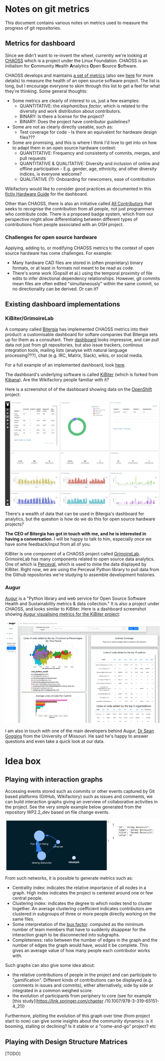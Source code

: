 # Notes on git metrics

This document contains various notes on metrics used to measure the progress of git repositories.

## Metrics for dashboard

Since we didn't want to re-invent the wheel, currently we're looking at [CHAOSS](https://chaoss.community/) which is a project under the Linux Foundation. CHAOSS is an initialism for **C**ommunity **H**ealth **A**nalytics **O**pen **S**ource **S**oftware.

CHAOSS develops and maintains [a set of metrics](https://chaoss.community/metrics/) (also see [here](https://github.com/chaoss/metrics) for more details) to measure the health of an open source software project. The list is long, but I encourage everyone to skim through this list to get a feel for what they're thinking. Some general thoughts:

* Some metrics are clearly of interest to us, just a few examples:
  * QUANTITATIVE: the *elephant/bus factor*, which is related to the diversity and work distribution about contributors.
  * BINARY: Is there a license for the project?
  * BINARY: Does the project have contributor guidelines?
* Some are not as clearly directly useable, such as:
  * Test coverage for code - Is there an equivalent for hardware design files???
* Some are promising, and this is where I think I'd love to get into on how to adapt them in an open source hardware context:
  * QUANTITATIVE: Frequency and consistenty of commits, merges, and pull requests
  * QUANTITATIVE & QUALITATIVE: Diversity and inclusion of online and offline participation - E.g. gender, age, ethnicity, and other diversity indices, is everyone welcome?
  * QUALITATIVE (?): Onboarding for newcomers, ease of contribution

Wikifactory would like to consider good practices as documented in this [fictiv Hardware Guide](https://www.fictiv.com/hwg/) for the dashboard.

Other than CHAOSS, there is also an initiative called [All Contributors](https://github.com/all-contributors/all-contributors) that seeks to recognise the contribution from all people, not just programmers who contribute code. There is a proposed badge system, which from our perspective might allow differentiating between different types of contributions from people associated with an OSH project.

### Challenges for open source hardware

Applying, adding to, or modifying CHAOSS metrics to the context of open source hardware has come challenges. For example:

* Many hardware CAD files are stored in (often proprietary) binary formats, or at least in formats not meant to be read as code.
* There's some work (Gopsill et al.) using the temporal proximity of file edits to infer directional dependency relationships. However, git commits mean files are often edited "simultaneously" within the same commit, so no directionality can be derived. Or can it?

## Existing dashboard implementations

### KiBiter/GrimoireLab

A company called [Bitergia](https://bitergia.com/) has implemented CHAOSS metrics into their product: a customisable dashboard for softare companies that Bitergia sets up for them as a consultant. Their [dashboard](https://bitergia.netlify.app/bitergia-analytics/) looks impressive, and can pull data not just from git repositories, but also issue trackers, continous integration tools, mailing lists (analyse with natural language processing???), chat (e.g. IRC, Matrix, Slack), wikis, or social media.

For a full example of an implemented dashboard, look [here](https://katacontainers.biterg.io/app/kibana#/dashboard/690980f0-2886-11e9-b662-975152e57997).

The dashboard's underlying software is called [KiBiter](https://github.com/chaoss/grimoirelab-kibiter) (which is forked from [Kibana](https://en.wikipedia.org/wiki/Kibana)). Are the Wikifactory people familiar with it?

Here is a screenshot of of the dashboard showing data on the [OpenShift](https://en.wikipedia.org/wiki/OpenShift) project:

![Kibana screenshot](images/Kibana_screenshot.png)

There's a wealth of data that can be used in Bitergia's dashboard for analytics, but the question is how do we do this for open source hardware projects?

**The CEO of Bitergia has got in touch with me, and he is interested in having a conversation**. I will be happy to talk to him, especially once we have some feedback/input from all of you.

KiBiter is one component of a CHAOSS project called [GrimoireLab](https://chaoss.github.io/grimoirelab-tutorial/). GrimoireLab has many components related to open source data analytics. One of which is [Perceval](http://github.com/chaoss/grimoirelab-perceval), which is used to mine the data displayed by KiBiter. Right now, we are using the Perceval Python library to pull data from the Github repositories we're studying to assemble development histories.

### Augur

[Augur](https://github.com/chaoss/augur/) is a "Python library and web service for Open Source Software Health and Sustainability metrics & data collection." It is also a project under CHAOSS, and looks similar to KiBiter. Here is a dashboard screenshot showing [Augur visualising metrics for the KiBiter project](http://augur.osshealth.io/repo/chaoss/grimoirelab-kibiter/overview):

![Augur screenshot](images/Augur_screenshot.png)

I am also in touch with one of the main developers behind Augur, [Dr Sean Goggins](http://www.seangoggins.net/) from the University of Missouri. He said he's happy to answer questions and even take a quick look at our data.

# Idea box

## Playing with interaction graphs

Accessing events stored such as commits or other events captured by Git based platforms (GitHub, Wikifactory) such as issues and comments, we can build interaction graphs giving an overview of collaborative activities in the project. See the very simple example below generated from the repository WP2.2_dev based on file change events.

![Interaction network screenshot](images/interation_network_exampe_screenshot.png)

From such networks, it is possible to generate metrics such as:
 - Centrality index: indicates the relative importance of all nodes in a graph. High index indicates the project is centered around one or few central people.
 - Clustering index: indicates the degree to which nodes tend to cluster
together. An average clustering coefficient indicates contributors are clustered in subgroups of three or more people directly working on the same files. 
 - Some interpretation of the [bus factor](https://en.wikipedia.org/wiki/Bus_factor): computed as the minimum number of team members that have to suddenly disappear for the interaction graph to be disconnected into subgraphs.
 - Completeness: ratio between the number of edges in the graph and the number of edges the graph would have, would it be complete. This gives an average value of how many people each contributor works with.

Such graphs can also give some idea about:
- the relative contributions of people in the project and can participate to "gamification". Different kinds of contributions can be displayed (e.g. comments in issues and commits), either alternatively, side by side or integrated in a common weighed score.
- the evolution of participants from periphery to core (see for example [this study](https://link.springer.com/chapter /10.1007/978-3-319-65151-4_21))

Furthermore, plotting the evolution of this graph over time (from project start to now) can give some insights about the community dynamics: is it booming, stalling or declining? Is it stable or a "come-and-go" project? etc

## Playing with Design Structure Matrices

[TODO]